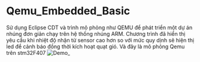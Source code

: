 # Qemu_Embedded_Basic
Sử dụng Eclipse CDT và trình mô phỏng như QEMU để phát triển một dự án nhúng đơn giản chạy trên hệ thống nhúng ARM.
Chương trình đã hiển thị yêu cầu khi nhiệt độ nhận từ sensor cao hơn so với mức quy dịnh sẽ hiện thị led để cảnh báo đồng thời kích hoạt quạt gió.
Và đây là mô phỏng Qemu trên stm32F407
![Demo_](https://github.com/khachung02/Qemu_Embedded_Basic/assets/122170309/199b2aa6-8530-4dc6-9317-cbb5f40a21c4)
